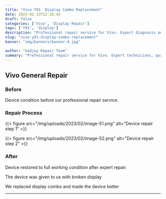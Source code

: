 ```yaml
---
title: "Vivo Y91  Display Combo Replacement"
date: 2023-02-13T12:16:43
draft: false
categories: ['Vivo', 'Display Repair']
tags: ['Y91', 'display']
description: "Professional repair service for Vivo. Expert diagnosis and quality repairs in Bangalore."
slug: "vivo-y91-display-combo-replacement"
banner: "img/banners/banner-4.jpg"

author: "Gadjoy Repair Team"
summary: "Professional repair service for Vivo. Expert technicians, quality parts, warranty included."
---
```



## Vivo General Repair

### Before

Device condition before our professional repair service.

### Repair Process

{{< figure src="/img/uploads/2023/02/image-51.png" alt="Device repair step 1" >}}

{{< figure src="/img/uploads/2023/02/image-52.png" alt="Device repair step 2" >}}


### After

Device restored to full working condition after expert repair.

The device was given to us with broken display

We replaced display combo and made the device better

---